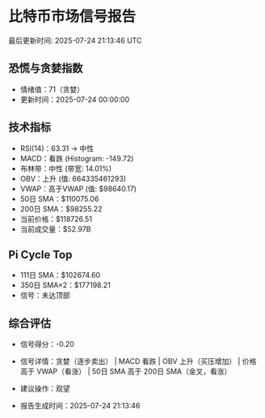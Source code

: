 # 比特币市场信号报告

最后更新时间: 2025-07-24 21:13:46 UTC

## 恐慌与贪婪指数
- 情绪值：71（贪婪）
- 更新时间：2025-07-24 00:00:00

## 技术指标
- RSI(14)：63.31 → 中性
- MACD：看跌 (Histogram: -149.72)
- 布林带：中性 (带宽: 14.01%)
- OBV：上升 (值: 664335461293)
- VWAP：高于VWAP (值: $98640.17)
- 50日 SMA：$110075.06
- 200日 SMA：$98255.22
- 当前价格：$118726.51
- 当前成交量：$52.97B

## Pi Cycle Top
- 111日 SMA：$102674.60
- 350日 SMA×2：$177198.21
- 信号：未达顶部

## 综合评估
- 信号得分：-0.20
- 信号详情：贪婪（逐步卖出） | MACD 看跌 | OBV 上升（买压增加） | 价格高于 VWAP（看涨） | 50日 SMA 高于 200日 SMA（金叉，看涨）
- 建议操作：观望

- 报告生成时间：2025-07-24 21:13:46